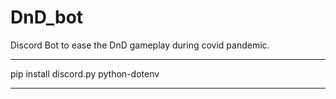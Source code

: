# DnD_bot
Discord Bot to ease the DnD gameplay during covid pandemic.


***
pip install discord.py python-dotenv
***
